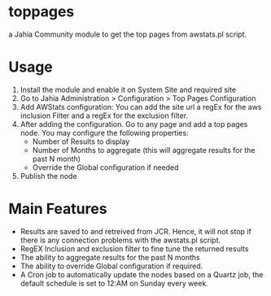 # toppages
a Jahia Community module to get the top pages from awstats.pl script.

# Usage
1. Install the module and enable it on System Site and required site
2. Go to Jahia Administration > Configuration > Top Pages Configuration
3. Add AWStats configuration: You can add the site url a regEx for the aws inclusion Filter and a regEx for the exclusion filter.
4. After adding the configuration. Go to any page and add a top pages node. You may configure the following properties:
    - Number of Results to display
    - Number of Months to aggregate (this will aggregate results for the past N month)
    - Override the Global configuration if needed
5. Publish the node
# Main Features
- Results are saved to and retreived from JCR. Hence, it will not stop if there is any connection problems with the awstats.pl script.
- RegEX Inclusion and exclusion filter to fine tune the returned results
- The ability to aggregate results for the past N months
- The ability to override Global configuration if required.
- A Cron job to automatically update the nodes based on a Quartz job, the default schedule is set to 12:AM on Sunday every week.

